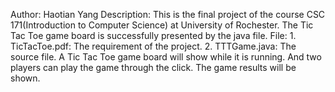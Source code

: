Author: Haotian Yang
Description: This is the final project of the course CSC 171(Introduction to Computer Science) at University of Rochester. The Tic Tac Toe game board is successfully presented by the java file.
File: 1. TicTacToe.pdf: The requirement of the project.
	    2. TTTGame.java: The source file. A Tic Tac Toe game board will show while it is running. And two players can play the game through the click. The game results will be shown.
